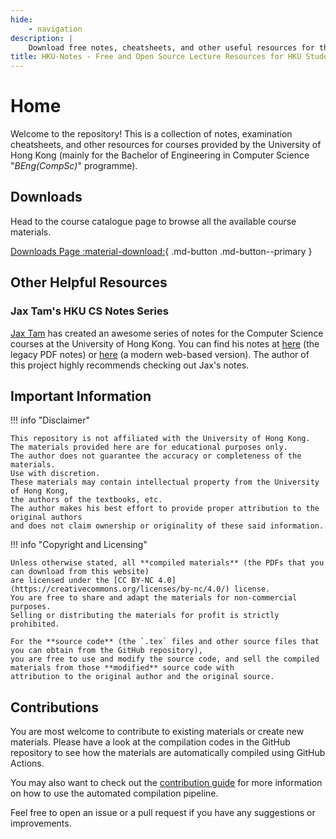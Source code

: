 ```yaml
---
hide:
    - navigation
description: |
    Download free notes, cheatsheets, and other useful resources for the University of Hong Kong (HKU) Computer Science courses.
title: HKU-Notes - Free and Open Source Lecture Resources for HKU Students
---
```

# Home

Welcome to the repository! This is a collection of notes, examination cheatsheets, and other resources
for courses provided by the University of Hong Kong (mainly for the Bachelor of Engineering in Computer Science "_BEng(CompSc)_" programme).

## Downloads

Head to the course catalogue page to browse all the available course materials.

[Downloads Page :material-download:](downloads/index.md){ .md-button .md-button--primary }

## Other Helpful Resources

### Jax Tam's HKU CS Notes Series

[Jax Tam](https://jaxtam.dev) has created an awesome series of notes for the Computer Science courses at the University of Hong Kong.
You can find his notes at [here](https://jaxtam.dev/notes) (the legacy PDF notes) or [here](https://notes.jaxtam.dev) (a modern web-based version).
The author of this project highly recommends checking out Jax's notes.

## Important Information

!!! info "Disclaimer"

    This repository is not affiliated with the University of Hong Kong.
    The materials provided here are for educational purposes only.
    The author does not guarantee the accuracy or completeness of the materials.
    Use with discretion.
    These materials may contain intellectual property from the University of Hong Kong,
    the authors of the textbooks, etc.
    The author makes his best effort to provide proper attribution to the original authors
    and does not claim ownership or originality of these said information.

!!! info "Copyright and Licensing"

    Unless otherwise stated, all **compiled materials** (the PDFs that you can download from this website)
    are licensed under the [CC BY-NC 4.0](https://creativecommons.org/licenses/by-nc/4.0/) license.
    You are free to share and adapt the materials for non-commercial purposes.
    Selling or distributing the materials for profit is strictly prohibited.

    For the **source code** (the `.tex` files and other source files that you can obtain from the GitHub repository),
    you are free to use and modify the source code, and sell the compiled materials from those **modified** source code with
    attribution to the original author and the original source.


## Contributions

You are most welcome to contribute to existing materials or create new materials.
Please have a look at the compilation codes in the GitHub repository to see how the materials
are automatically compiled using GitHub Actions.

You may also want to check out the [contribution guide](./contribution/index.md) for more information on how to
use the automated compilation pipeline.

Feel free to open an issue or a pull request if you have any suggestions or improvements.
